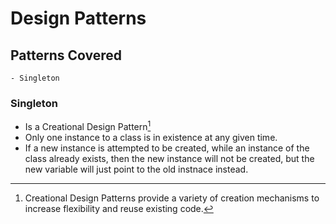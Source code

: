 # Design Patterns

## Patterns Covered

    - Singleton

### Singleton

- Is a Creational Design Pattern[^1]
- Only one instance to a class is in existence at any given time.
- If a new instance is attempted to be created, while an instance of the class already exists, then the new instance will not be created, but the new variable will just point to the old instnace instead.

[^1]: Creational Design Patterns provide a variety of creation mechanisms to increase flexibility and reuse existing code.
